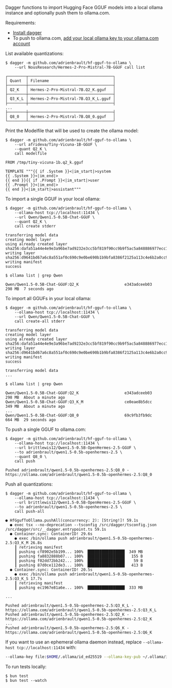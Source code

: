 Dagger functions to import Hugging Face GGUF models into a local ollama instance and optionally push them to ollama.com.

Requirements:
- [Install dagger](https://docs.dagger.io/install)
- To push to ollama.com, [add your local ollama key to your ollama.com account](https://github.com/ollama/ollama/blob/main/docs/import.md#publishing-your-model-optional--early-alpha)

List available quantizations:
```console
$ dagger -m github.com/adrienbrault/hf-gguf-to-ollama \
    --url NousResearch/Hermes-2-Pro-Mistral-7B-GGUF call list

┌────────┬─────────────────────────────────────┐
│ Quant  │ Filename                            │
├────────┼─────────────────────────────────────┤
│ Q2_K   │ Hermes-2-Pro-Mistral-7B.Q2_K.gguf   │
├────────┼─────────────────────────────────────┤
│ Q3_K_L │ Hermes-2-Pro-Mistral-7B.Q3_K_L.gguf │
├────────┼─────────────────────────────────────┤
...
├────────┼─────────────────────────────────────┤
│ Q8_0   │ Hermes-2-Pro-Mistral-7B.Q8_0.gguf   │
└────────┴─────────────────────────────────────┘
```

Print the Modelfile that will be used to create the ollama model:
```console
$ dagger -m github.com/adrienbrault/hf-gguf-to-ollama \
    --url afrideva/Tiny-Vicuna-1B-GGUF \
    --quant Q2_K \
    call modelfile

FROM /tmp/tiny-vicuna-1b.q2_k.gguf

TEMPLATE """{{ if .System }}<|im_start|>system
{{ .System }}<|im_end|>
{{ end }}{{ if .Prompt }}<|im_start|>user
{{ .Prompt }}<|im_end|>
{{ end }}<|im_start|>assistant"""
```

To import a single GGUF in your local ollama:
```console
$ dagger -m github.com/adrienbrault/hf-gguf-to-ollama \
    --ollama-host tcp://localhost:11434 \
    --url Qwen/Qwen1.5-0.5B-Chat-GGUF \
    --quant Q2_K \
    call create stderr

transferring model data
creating model layer
using already created layer sha256:dafa51a44e4e9e3a96be7ad9232e3cc5bf819f90cc9b9f5ac5a848886977ecc1
writing layer sha256:d9641bd67a6c8a551af0c690c9e0be690b1b9bfa8386f2125a113c4e6b2a0cc9
writing manifest
success

$ ollama list | grep Qwen

Qwen/Qwen1.5-0.5B-Chat-GGUF:Q2_K                  	e343adceeb03	298 MB	7 seconds ago
```

To import all GGUFs in your local ollama:
```console
$ dagger -m github.com/adrienbrault/hf-gguf-to-ollama \
    --ollama-host tcp://localhost:11434 \
    --url Qwen/Qwen1.5-0.5B-Chat-GGUF \
    call create-all stderr

transferring model data
creating model layer
using already created layer sha256:dafa51a44e4e9e3a96be7ad9232e3cc5bf819f90cc9b9f5ac5a848886977ecc1
writing layer sha256:d9641bd67a6c8a551af0c690c9e0be690b1b9bfa8386f2125a113c4e6b2a0cc9
writing manifest
success

transferring model data
...

$ ollama list | grep Qwen

Qwen/Qwen1.5-0.5B-Chat-GGUF:Q2_K                  	e343adceeb03	298 MB	About a minute ago	
Qwen/Qwen1.5-0.5B-Chat-GGUF:Q3_K_M                	ce0eae8b5dcc	349 MB	About a minute ago	
...  	
Qwen/Qwen1.5-0.5B-Chat-GGUF:Q8_0                  	69c9fb3fb9dc	664 MB	29 seconds ago
```

To push a single GGUF to ollama.com:
```console
$ dagger -m github.com/adrienbrault/hf-gguf-to-ollama \
    --ollama-host tcp://localhost:11434 \
    --url brittlewis12/Qwen1.5-0.5B-OpenHermes-2.5-GGUF \
    --to adrienbrault/qwen1.5-0.5b-openhermes-2.5 \
    --quant Q8_0 \
    call push

Pushed adrienbrault/qwen1.5-0.5b-openhermes-2.5:Q8_0 - https://ollama.com/adrienbrault/qwen1.5-0.5b-openhermes-2.5:Q8_0
```

Push all quantizations:
```console
$ dagger -m github.com/adrienbrault/hf-gguf-to-ollama \
    --ollama-host tcp://localhost:11434 \
    --url brittlewis12/Qwen1.5-0.5B-OpenHermes-2.5-GGUF \
    --to adrienbrault/qwen1.5-0.5b-openhermes-2.5 \
    call push-all

● HfGgufToOllama.pushAll(concurrency: 2): [String!]! 59.1s
  ● exec tsx --no-deprecation --tsconfig /src/dagger/tsconfig.json /src/dagger/src/__dagger.entrypoint.ts 59.1s
  ● Container.sync: ContainerID! 29.6s
    ● exec /bin/ollama push adrienbrault/qwen1.5-0.5b-openhermes-2.5:Q3_K_M 26.8s
    ┃ retrieving manifest
    ┃ pushing cf8902e5b199... 100% ▕████████████████▏ 349 MB
    ┃ pushing fa8832888b07... 100% ▕████████████████▏  155 B
    ┃ pushing f02dd72bb242... 100% ▕████████████████▏   59 B
    ┃ pushing 87d0ce112de3... 100% ▕████████████████▏  413 B
  ● Container.sync: ContainerID! 20.5s
    ● exec /bin/ollama push adrienbrault/qwen1.5-0.5b-openhermes-2.5:Q3_K_S 17.7s
    ┃ retrieving manifest
    ┃ pushing ec1967e81a6e... 100% ▕████████████████▏ 333 MB

...

Pushed adrienbrault/qwen1.5-0.5b-openhermes-2.5:Q3_K_L - https://ollama.com/adrienbrault/qwen1.5-0.5b-openhermes-2.5:Q3_K_L
Pushed adrienbrault/qwen1.5-0.5b-openhermes-2.5:Q2_K - https://ollama.com/adrienbrault/qwen1.5-0.5b-openhermes-2.5:Q2_K
...
Pushed adrienbrault/qwen1.5-0.5b-openhermes-2.5:Q6_K - https://ollama.com/adrienbrault/qwen1.5-0.5b-openhermes-2.5:Q6_K
```

If you want to use an ephemeral ollama daemon instead, replace `--ollama-host tcp://localhost:11434` with:
```bash
--ollama-key file:$HOME/.ollama/id_ed25519 --ollama-key-pub ~/.ollama/id_ed25519.pub
```

To run tests locally:
```console
$ bun test
$ bun test --watch
```
